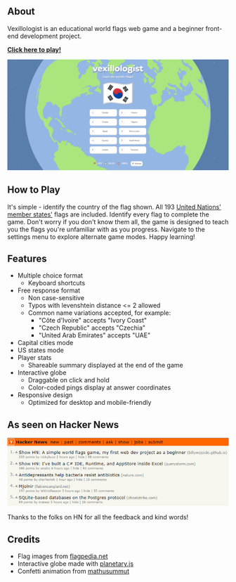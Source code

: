 ## About
Vexillologist is an educational world flags web game and a beginner front-end development project.

[**Click here to play!**](https://billywojcicki.github.io/vexillologist/)

![screenshot](flags/_screenshot-game.png)

## How to Play

It's simple - identify the country of the flag shown. All 193 [United Nations' member states'](https://www.un.org/en/about-us/member-states) flags are included. Identify every flag to complete the game. Don't worry if you don't know them all, the game is designed to teach you the flags you're unfamiliar with as you progress. Navigate to the settings menu to explore alternate game modes. Happy learning!

## Features

- Multiple choice format
  - Keyboard shortcuts
- Free response format
  - Non case-sensitive
  - Typos with levenshtein distance <= 2 allowed
  - Common name variations accepted, for example:
    - "Côte d'Ivoire" accepts "Ivory Coast"
    - "Czech Republic" accepts "Czechia"
    - "United Arab Emirates" accepts "UAE"
- Capital cities mode
- US states mode
- Player stats
  - Shareable summary displayed at the end of the game
- Interactive globe
  - Draggable on click and hold
  - Color-coded pings display at answer coordinates
- Responsive design
  - Optimized for desktop and mobile-friendly

## As seen on Hacker News

![image](flags/_screenshot-hn.png)

Thanks to the folks on HN for all the feedback and kind words!

## Credits

- Flag images from [flagpedia.net](https://flagpedia.net/about)
- Interactive globe made with [planetary.js](http://planetaryjs.com/)
- Confetti animation from [mathusummut](https://github.com/mathusummut/confetti.js)
